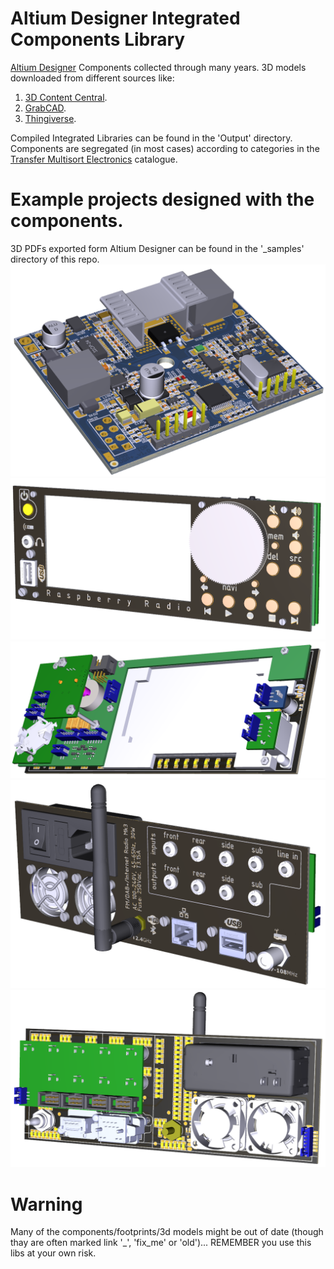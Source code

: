 # Altium Designer Integrated Components Library
[Altium Designer](http://www.altium.com/altium-designer/overview) Components collected through many years. 3D models downloaded from different sources like:

1. [3D Content Central](http://www.3dcontentcentral.com/).
2. [GrabCAD](https://grabcad.com/library).
3. [Thingiverse](https://www.thingiverse.com/).

Compiled Integrated Libraries can be found in the 'Output' directory. Components are segregated (in most cases) according to categories in the [Transfer Multisort Electronics](http://www.tme.eu/pl/) catalogue.

# Example projects designed with the components.
3D PDFs exported form Altium Designer can be found in the '_samples' directory of this repo.
![DSP+](/_samples/dsp+.png?raw=true)
![RPi Radio Front 1](/_samples/rpi_radio_front_1.png?raw=true)
![RPi Radio Front 2](/_samples/rpi_radio_front_2.png?raw=true)
![RPi Radio Back 1](/_samples/rpi_radio_back_1.png?raw=true)
![RPi Radio Back 2](/_samples/rpi_radio_back_2.png?raw=true)
# Warning
Many of the components/footprints/3d models might be out of date (though thay are often marked link '_', 'fix_me' or 'old')... REMEMBER you use this libs at your own risk.
